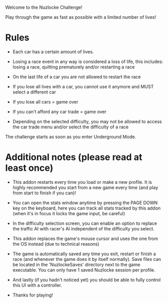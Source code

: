 Welcome to the Nuzlocke Challenge!

Play through the game as fast as possible with a limited number of lives!

# Rules

- Each car has a certain amount of lives.

- Losing a race event in any way is considered a loss of life, this includes: losing a race, quitting prematurely and/or restarting a race

- On the last life of a car you are not allowed to restart the race

- If you lose all lives with a car, you cannot use it anymore and MUST select a different car

- If you lose all cars = game over

- If you can't afford any car trade = game over

- Depending on the selected difficulty, you may not be allowed to access the car trade menu and/or select the difficulty of a race

The challenge starts as soon as you enter Underground Mode.

# Additional notes (please read at least once)

- This addon restarts every time you load or make a new profile. It is highly recommended you start from a new game every time (and play from start to finish if you can)!

- You can open the stats window anytime by pressing the PAGE DOWN key on the keyboard, here you can track all stats tracked by this addon (when it's in focus it locks the game input, be careful)

- In the difficulty selection screen, you can enable an option to replace the traffic AI with racer's AI independent of the difficulty you select.

- This addon replaces the game's mouse cursor and uses the one from the OS instead (due to technical reasons)

- The game is automatically saved any time you exit, restart or finish a race (and whenever the game does it by itself normally). Save files can be located in the 'NuzlockeSaves' directory next to the game executable. You can only have 1 saved Nuzlocke session per profile.

- And lastly (if you hadn't noticed yet) you should be able to fully control this UI with a controller.

- Thanks for playing!
